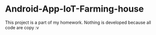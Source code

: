 # Android-App-IoT-Farming-house
This project is a part of my homework. Nothing is developed because all code are copy :v

